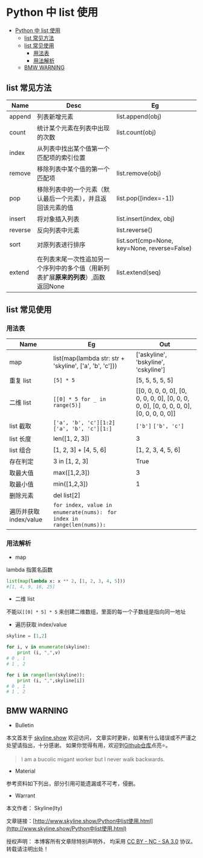 # Python 中 list 使用

<!-- @import "[TOC]" {cmd="toc" depthFrom=1 depthTo=6 orderedList=false} -->

<!-- code_chunk_output -->

- [Python 中 list 使用](#python-中-list-使用)
  - [list 常见方法](#list-常见方法)
  - [list 常见使用](#list-常见使用)
    - [用法表](#用法表)
    - [用法解析](#用法解析)
  - [BMW WARNING](#bmw-warning)

<!-- /code_chunk_output -->

## list 常见方法

| Name    | Desc                                                               | Eg                                           |
| ------- | ------------------------------------------------------------------ | -------------------------------------------- |
| append  | 列表新增元素                                                       | list.append(obj)                             |
| count   | 统计某个元素在列表中出现的次数                                     | list.count(obj)                              |
| index   | 从列表中找出某个值第一个匹配项的索引位置                           |                                              |
| remove  | 移除列表中某个值的第一个匹配项                                     | list.remove(obj)                             |
| pop     | 移除列表中的一个元素（默认最后一个元素），并且返回该元素的值       | list.pop([index=-1])                         |
| insert  | 将对象插入列表                                                     | list.insert(index, obj)                      |
| reverse | 反向列表中元素                                                     | list.reverse()                               |
| sort    | 对原列表进行排序                                                   | list.sort(cmp=None, key=None, reverse=False) |
| extend  | 在列表末尾一次性追加另一个序列中的多个值（用新列表扩展**原来的列表**）,函数返回None | list.extend(seq)                             |

## list 常见使用

### 用法表

| Name                   | Eg                                                      | Out                                                                                   |
| ---------------------- | ------------------------------------------------------- | ------------------------------------------------------------------------------------- |
| map                    | list(map(lambda str: str + 'skyline', ['a', 'b', 'c'])) | ['askyline', 'bskyline', 'cskyline']                                                  |
| 重复 list              | `[5] * 5`                                               | [5, 5, 5, 5, 5]                                                                       |
| 二维 list              | `[[0] * 5 for _ in range(5)] `                          | [[0, 0, 0, 0, 0], [0, 0, 0, 0, 0], [0, 0, 0, 0, 0], [0, 0, 0, 0, 0], [0, 0, 0, 0, 0]] |
| list 截取              | `['a', 'b', 'c'][1:2]` `['a', 'b', 'c'][1:]`              | `['b']` `['b', 'c'] `                                                                   |
| list 长度              | len([1, 2, 3])                                          | 3                                                                                     |
| list 组合              | [1, 2, 3] + [4, 5, 6]                                   | [1, 2, 3, 4, 5, 6]                                                                    |
| 存在判定               | 3 in [1, 2, 3]                                          | True                                                                                  |
| 取最大值               | max([1,2,3])                                            | 3                                                                                     |
| 取最小值               | min([1,2,3])                                            | 1                                                                                     |
| 删除元素               | del list[2]                                             |                                                                                       |
| 遍历并获取 index/value | `for index, value in enumerate(nums): ` `for index in range(len(nums)):`                  |                                                                                       |

### 用法解析

- map

lambda 指匿名函数

```python
list(map(lambda x: x ** 2, [1, 2, 3, 4, 5]))
#[1, 4, 9, 16, 25]
```

- 二维 list

不能以`[[0] * 5] * 5` 来创建二维数组，里面的每一个子数组是指向同一地址

- 遍历获取 index/value

```py
skyline = [1,2]

for i, v in enumerate(skyline):
	print (i, ",",v)
# 0 , 1
# 1 , 2

for i in range(len(skyline)):
    print (i, ",",skyline[i])
# 0 , 1
# 1 , 2
```

## BMW WARNING

- Bulletin

本文首发于 [skyline.show](http://www.skyline.show) 欢迎访问，
文章实时更新，如果有什么错误或不严谨之处望请指出，十分感谢。
如果你觉得有用，欢迎到[Github仓库](https://github.com/skylinety/Blog)点亮⭐️。

> I am a bucolic migant worker but I never walk backwards.

- Material

参考资料如下列出，部分引用可能遗漏或不可考，侵删。

>  

- Warrant

本文作者： Skyline(lty)

文章链接：[http://www.skyline.show/Python中list使用.html](http://www.skyline.show/Python中list使用.html)

授权声明： 本博客所有文章除特别声明外， 均采用 [CC BY - NC - SA 3.0](https://creativecommons.org/licenses/by-nc-sa/3.0/deed.zh) 协议。 转载请注明出处！
